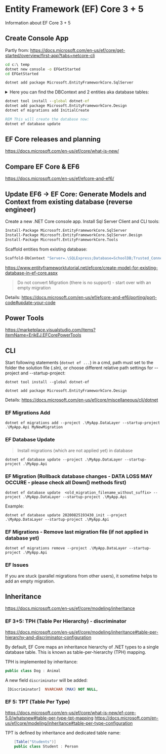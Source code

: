 # Entity Framework (EF) Core 3 + 5

Information about EF Core 3 + 5

## Create Console App

Partly from: https://docs.microsoft.com/en-us/ef/core/get-started/overview/first-app?tabs=netcore-cli

```cmd
cd c:\ temp
dotnet new console -o EFGetStarted
cd EFGetStarted

dotnet add package Microsoft.EntityFrameworkCore.SqlServer
```

<details>
  <summary>Here you can find the DBContext and 2 entities aka database tables:</summary>

```cs
    public class BloggingContext : DbContext
    {
        public DbSet<Blog> Blogs { get; set; }
        public DbSet<Post> Posts { get; set; }

        protected override void OnConfiguring(DbContextOptionsBuilder options)
            => options.UseSqlServer("Data Source=(localdb)\\MSSQLLocalDB;Initial Catalog=BloggingEF5_Test01");
    }

    public class Blog
    {
        public int BlogId { get; set; }
        public string Url { get; set; }

        public List<Post> Posts { get; } = new List<Post>();
    }

    public class Post
    {
        public int PostId { get; set; }
        public string Title { get; set; }
        public string Content { get; set; }

        public int BlogId { get; set; }
        public Blog Blog { get; set; }
    }
```

</details>

```cmd
dotnet tool install --global dotnet-ef
dotnet add package Microsoft.EntityFrameworkCore.Design
dotnet ef migrations add InitialCreate

REM This will create the database now:
dotnet ef database update
```

## EF Core releases and planning

https://docs.microsoft.com/en-us/ef/core/what-is-new/

## Compare EF Core & EF6

https://docs.microsoft.com/en-us/ef/efcore-and-ef6/

## Update EF6 -> EF Core: Generate Models and Context from existing database (reverse engineer)

Create a new .NET Core console app. Install Sql Server Client and CLI tools:

```cmd
Install-Package Microsoft.EntityFrameworkCore.SqlServer
Install-Package Microsoft.EntityFrameworkCore.SqlServer.Design
Install-Package Microsoft.EntityFrameworkCore.Tools
```

Scaffold entities from existing database:

```cmd
Scaffold-DbContext "Server=.\SQLExpress;Database=SchoolDB;Trusted_Connection=True;" Microsoft.EntityFrameworkCore.SqlServer -OutputDir Models
```

https://www.entityframeworktutorial.net/efcore/create-model-for-existing-database-in-ef-core.aspx

> Do not convert Migration (there is no support) - start over with an empty migration

Details: https://docs.microsoft.com/en-us/ef/efcore-and-ef6/porting/port-code#update-your-code

## Power Tools

https://marketplace.visualstudio.com/items?itemName=ErikEJ.EFCorePowerTools

## CLI

Start following statements (`dotnet ef ...`) in a cmd, path must set to the folder the solution file (.sln), or choose different relative path settings for --project and --startup-project:

`dotnet tool install --global dotnet-ef`

`dotnet add package Microsoft.EntityFrameworkCore.Design`

Details: https://docs.microsoft.com/en-us/ef/core/miscellaneous/cli/dotnet

### EF Migrations Add

`dotnet ef migrations add --project .\MyApp.DataLayer --startup-project .\MyApp.Api MyNewMigration`

### EF Database Update

> Install migrations (which are not applied yet) in database

`dotnet ef database update --project .\MyApp.DataLayer --startup-project .\MyApp.Api`

### EF Migration (Rollback database changes - DATA LOSS MAY OCCURE - please check all Down() methods first)

`dotnet ef database update  <old_migration_filename_without_suffix> --project .\MyApp.DataLayer --startup-project .\MyApp.Api`

Example:

`dotnet ef database update 20200825193430_init --project .\MyApp.DataLayer --startup-project .\MyApp.Api`

### EF Migrations - Remove last migration file (if not applied in database yet)

`dotnet ef migrations remove --project .\MyApp.DataLayer --startup-project .\MyApp.Api`

### EF Issues

If you are stuck (parallel migrations from other users), it sometime helps to add an empty migration.

## Inheritance

<https://docs.microsoft.com/en-us/ef/core/modeling/inheritance>

### EF 3+5: TPH (Table Per Hierarchy) - discriminator

<https://docs.microsoft.com/en-us/ef/core/modeling/inheritance#table-per-hierarchy-and-discriminator-configuration>

By default, EF Core maps an inheritance hierarchy of .NET types to a single database table. This is known as table-per-hierarchy (TPH) mapping.

TPH is implemented by inheritance:

```cs
public class Dog : Animal
```

A new field `discriminator` will be added:

```sql
 [Discriminator]  NVARCHAR (MAX) NOT NULL,
```

### EF 5: TPT (Table Per Type)

<https://docs.microsoft.com/en-us/ef/core/what-is-new/ef-core-5.0/whatsnew#table-per-type-tpt-mapping>
<https://docs.microsoft.com/en-us/ef/core/modeling/inheritance#table-per-type-configuration>

TPT is defined by inheritance and dedicated table name:

```cs
    [Table("Students")]
    public class Student : Person
```
